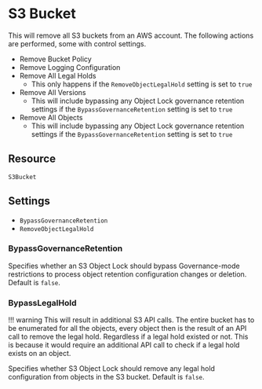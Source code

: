 # S3 Bucket

This will remove all S3 buckets from an AWS account. The following actions are performed, some with control settings.

- Remove Bucket Policy
- Remove Logging Configuration
- Remove All Legal Holds
  - This only happens if the `RemoveObjectLegalHold` setting is set to `true`
- Remove All Versions
  - This will include bypassing any Object Lock governance retention settings if the `BypassGovernanceRetention`
    setting is set to `true`
- Remove All Objects
  - This will include bypassing any Object Lock governance retention settings if the `BypassGovernanceRetention`
    setting is set to `true`

## Resource

```text
S3Bucket
```

## Settings

- `BypassGovernanceRetention` 
- `RemoveObjectLegalHold`

### BypassGovernanceRetention

Specifies whether an S3 Object Lock should bypass Governance-mode restrictions to process object retention configuration
changes or deletion. Default is `false`.

### BypassLegalHold

!!! warning
    This will result in additional S3 API calls. The entire bucket has to be enumerated for all the objects, every
    object then is the result of an API call to remove the legal hold. Regardless if a legal hold existed or not. This
    is because it would require an additional API call to check if a legal hold exists on an object.

Specifies whether S3 Object Lock should remove any legal hold configuration from objects in the S3 bucket.
Default is `false`.

